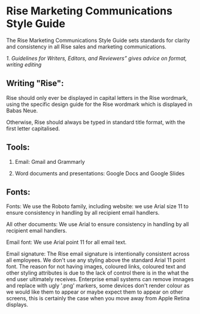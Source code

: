 # Rise Marketing Communications Style Guide

The Rise  Marketing Communications Style Guide sets standards for clarity and consistency
in all Rise sales and marketing communications. 

*1. Guidelines for Writers, Editors, and Reviewers” gives advice on format, writing editing*

Writing "Rise": 
---

Rise should only ever be displayed in capital letters in the Rise wordmark, using the specific design guide for the Rise wordmark which is displayed in Babas Neue.

Otherwise, Rise should always be typed in standard title format, with the first letter capitalised.

Tools: 
---

1. Email: Gmail and Grammarly 

2. Word documents and presentations: Google Docs and Google Slides


Fonts: 
---

Fonts: We use the Roboto family, including website: we use Arial size 11 to ensure consistency in handling by all recipient email handlers.

All other documents: We use Arial to ensure consistency in handling by all recipient email handlers.

Email font: We use Arial point 11 for all email text.

Email signature: The Rise email signature is intentionally consistent across all employees. We don't use any styling above the standard Arial 11 point font. The reason for not having images, coloured links, coloured text and other styling attributes is due to the lack of control there is in the what the end user ultimately receives. Enterprise email systems can remove imnages and replace with ugly '.png' markers, some devices don't render colour as we would like them to appear or maybe expect them to appear on other screens, this is certainly the case when you move away from Apple Retina displays.



